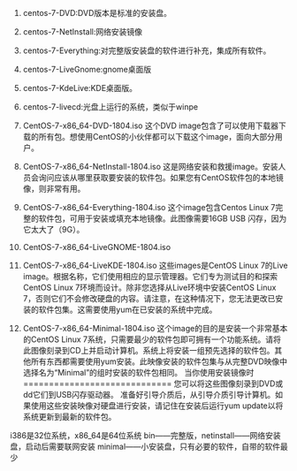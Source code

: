 1. centos-7-DVD:DVD版本是标准的安装盘。
2. centos-7-NetInstall:网络安装镜像
3. centos-7-Everything:对完整版安装盘的软件进行补充，集成所有软件。
4. centos-7-LiveGnome:gnome桌面版
5. centos-7-KdeLive:KDE桌面版。
6. centos-7-livecd:光盘上运行的系统，类似于winpe

1. CentOS-7-x86_64-DVD-1804.iso
    这个DVD image包含了可以使用下载器下载的所有包。想使用CentOS的小伙伴都可以下载这个image，面向大部分用户。
2. CentOS-7-x86_64-NetInstall-1804.iso
    这是网络安装和救援image。安装人员会询问应该从哪里获取要安装的软件包。如果您有CentOS软件包的本地镜像，则非常有用。
3. CentOS-7-x86_64-Everything-1804.iso
    这个image包含Centos Linux 7完整的软件包，可用于安装或填充本地镜像。此图像需要16GB USB 闪存，因为它太大了（9G）。
4. CentOS-7-x86_64-LiveGNOME-1804.iso
5. CentOS-7-x86_64-LiveKDE-1804.iso
    这些images是CentOS Linux 7的Live image。根据名称，它们使用相应的显示管理器。它们专为测试目的和探索CentOS Linux 7环境而设计。除非您选择从Live环境中安装CentOS Linux 7，否则它们不会修改硬盘的内容。请注意，在这种情况下，您无法更改已安装的软件包集。这需要使用yum在已安装的系统中完成。
6. CentOS-7-x86_64-Minimal-1804.iso
    这个image的目的是安装一个非常基本的CentOS Linux 7系统，只需要最少的软件包即可拥有一个功能系统。请将此图像刻录到CD上并启动计算机。系统上将安装一组预先选择的软件包。其他所有东西都需要使用yum安装。此映像安装的软件包集与从完整DVD映像中选择名为“Minimal”的组时安装的软件包相同。
当你使用安装镜像时
=============================
您可以将这些图像刻录到DVD或dd它们到USB闪存驱动器。 准备好引导介质后，从引导介质引导计算机。如果使用这些安装映像对硬盘进行安装，请记住在安装后运行yum update以将系统更新到最新的软件包。


i386是32位系统，x86_64是64位系统
bin——完整版，netinstall——网络安装盘，启动后需要联网安装 minimal——小安装盘，只有必要的软件，自带的软件最少